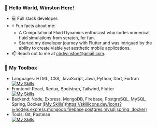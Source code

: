 ### 👋 Hello World, Winston Here!

- 💻 Full stack developer.
- ⚡ Fun facts about me:
  - A Computational Fluid Dynamics enthusiast who codes numerical fluid simulations from scratch, for fun.
  - Started my developer journey with Flutter and was intrigued by the ability to create viable yet aesthetic mobile applications.
- 📫 Reach out to me at obdwinston@gmail.com.

### 🔧 My Toolbox
- Languages: HTML, CSS, JavaScript, Java, Python, Dart, Fortran
[![My Skills](https://skillicons.dev/icons?i=html,css,js,java,python,dart,fortran)](https://skillicons.dev)
- Frontend: React, Redux, Bootstrap, Tailwind, Flutter  
[![My Skills](https://skillicons.dev/icons?i=react,redux,bootstrap,tailwind,flutter)](https://skillicons.dev)
- Backend: Node, Express, MongoDB, Firebase, PostgreSQL, MySQL, Spring, Docker
[![My Skills](https://skillicons.dev/icons?i=nodejs,express,mongodb,firebase,postgres,mysql,spring, docker)](https://skillicons.dev)
- Tools: Git, Postman  
[![My Skills](https://skillicons.dev/icons?i=git,postman)](https://skillicons.dev)
